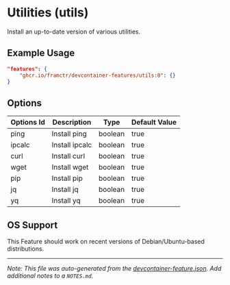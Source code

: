
# Utilities (utils)

Install an up-to-date version of various utilities.

## Example Usage

```json
"features": {
    "ghcr.io/framctr/devcontainer-features/utils:0": {}
}
```

## Options

| Options Id | Description | Type | Default Value |
|-----|-----|-----|-----|
| ping | Install ping | boolean | true |
| ipcalc | Install ipcalc | boolean | true |
| curl | Install curl | boolean | true |
| wget | Install wget | boolean | true |
| pip | Install pip | boolean | true |
| jq | Install jq | boolean | true |
| yq | Install yq | boolean | true |



## OS Support

This Feature should work on recent versions of Debian/Ubuntu-based distributions.


---

_Note: This file was auto-generated from the [devcontainer-feature.json](https://github.com/framctr/devcontainer-features/blob/main/src/utils/devcontainer-feature.json).  Add additional notes to a `NOTES.md`._
